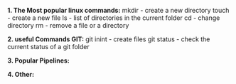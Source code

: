 **1. The Most popular linux commands:**
mkdir - create a new directory
touch - create a new file
ls - list of directories in the current folder
cd - change directory
rm - remove a file or a directory

**2. useful Commands GIT:**
git inint - create files
git status - check the current status of a git folder

**3. Popular Pipelines:**

**4. Other:**
